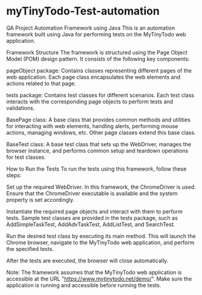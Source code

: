 # myTinyTodo-Test-automation
QA Project
Automation Framework using Java
This is an automation framework built using Java for performing tests on the MyTinyTodo web application.

Framework Structure
The framework is structured using the Page Object Model (POM) design pattern. It consists of the following key components:

pageObject package: Contains classes representing different pages of the web application. Each page class encapsulates the web elements and actions related to that page.

tests package: Contains test classes for different scenarios. Each test class interacts with the corresponding page objects to perform tests and validations.

BasePage class: A base class that provides common methods and utilities for interacting with web elements, handling alerts, performing mouse actions, managing windows, etc. Other page classes extend this base class.

BaseTest class: A base test class that sets up the WebDriver, manages the browser instance, and performs common setup and teardown operations for test classes.

How to Run the Tests
To run the tests using this framework, follow these steps:

Set up the required WebDriver. In this framework, the ChromeDriver is used. Ensure that the ChromeDriver executable is available and the system property is set accordingly.

Instantiate the required page objects and interact with them to perform tests. Sample test classes are provided in the tests package, such as AddSimpleTaskTest, AddAdvTaskTest, AddListTest, and SearchTest.

Run the desired test class by executing its main method. This will launch the Chrome browser, navigate to the MyTinyTodo web application, and perform the specified tests.

After the tests are executed, the browser will close automatically.

Note: The framework assumes that the MyTinyTodo web application is accessible at the URL "https://www.mytinytodo.net/demo/". Make sure the application is running and accessible before running the tests.
